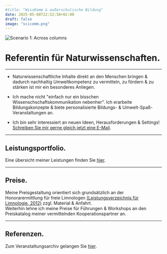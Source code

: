 ```yaml
---
#title: "WissKomm & außerschulische Bildung"
date: 2025-05-08T22:52:58+02:00
draft: false
image: "scicomm.png"
---
```


![Scenario 1: Across columns](/images/scicomm.png)
# **Referentin für Naturwissenschaften**.
___
* Naturwissenschaftliche Inhalte direkt an den Menschen bringen & dadurch nachhaltig Umweltkompetenz zu vermitteln, zu fördern & zu stärken ist mir ein besonderes Anliegen. 

* Ich mache nicht "einfach nur ein bisschen Wissenschschaftskommunikation nebenher". Ich erarbeite Bildungskonzepte & biete personalisierte Bildungs- & Umwelt-Spaß-Veranstaltungen an.  

* Ich bin sehr interessiert an neuen Ideen, Herausforderungen & Settings! [Schreiben Sie mir gerne gleich jetzt eine E-Mail](mailto:spyingonscience@posteo.com?subject=Kontaktaufnahme%20über%20die%20Webseite%20spyingonscience.com).  
___

## Leistungsportfolio.  

Eine übersicht meiner Leistungen finden Sie [hier](/leistung-referentin/).  
___

## Preise.
Meine Preisgestaltung orientiert sich grundsätzlich an der Honorarermittlung für freie Limnologen [(Leistungsverzeichnis für Limnologie, 2012)](https://limnologen.com/honorarermittlung/) zzgl. Material & Anfahrt.  
Weiterhin lehne ich meine Preise für Führungen & Workshops an den Preiskatalog meiner vermittelnden Kooperationspartner an.  
___

## Referenzen.
Zum Veranstaltungsarchiv gelangen Sie [hier](/archive/).